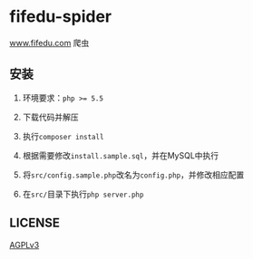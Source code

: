 # fifedu-spider

www.fifedu.com 爬虫

## 安装

1. 环境要求：`php >= 5.5`

2. 下载代码并解压

3. 执行`composer install`

4. 根据需要修改`install.sample.sql`，并在MySQL中执行

5. 将`src/config.sample.php`改名为`config.php`，并修改相应配置

6. 在`src/`目录下执行`php server.php`

## LICENSE

[AGPLv3](https://www.gnu.org/licenses/agpl-3.0.html)
